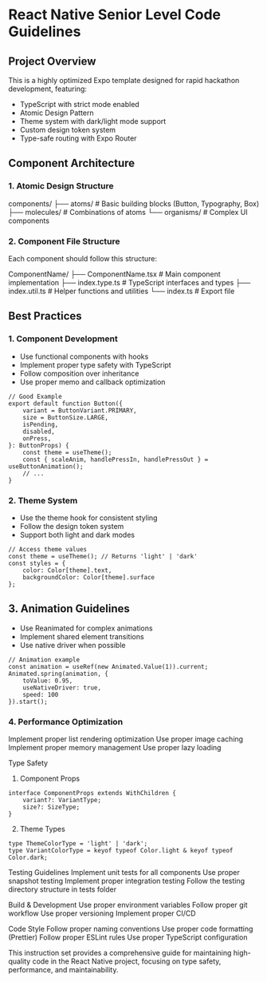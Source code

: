 # React Native Senior Level Code Guidelines

## Project Overview
This is a highly optimized Expo template designed for rapid hackathon development, featuring:

- TypeScript with strict mode enabled
- Atomic Design Pattern
- Theme system with dark/light mode support
- Custom design token system
- Type-safe routing with Expo Router

## Component Architecture

### 1. Atomic Design Structure
components/ 
├── atoms/ # Basic building blocks (Button, Typography, Box) 
├── molecules/ # Combinations of atoms 
└── organisms/ # Complex UI components

### 2. Component File Structure
Each component should follow this structure:

ComponentName/ 
├── ComponentName.tsx # Main component implementation 
├── index.type.ts # TypeScript interfaces and types 
├── index.util.ts # Helper functions and utilities 
└── index.ts # Export file


## Best Practices

### 1. Component Development
- Use functional components with hooks
- Implement proper type safety with TypeScript
- Follow composition over inheritance
- Use proper memo and callback optimization

```tsx
// Good Example
export default function Button({
    variant = ButtonVariant.PRIMARY,
    size = ButtonSize.LARGE,
    isPending,
    disabled,
    onPress,
}: ButtonProps) {
    const theme = useTheme();
    const { scaleAnim, handlePressIn, handlePressOut } = useButtonAnimation();
    // ...
}
```

### 2. Theme System
- Use the theme hook for consistent styling
- Follow the design token system
- Support both light and dark modes

```tsx
// Access theme values
const theme = useTheme(); // Returns 'light' | 'dark'
const styles = {
    color: Color[theme].text,
    backgroundColor: Color[theme].surface
};
```

## 3. Animation Guidelines
- Use Reanimated for complex animations
- Implement shared element transitions
- Use native driver when possible

```tsx
// Animation example
const animation = useRef(new Animated.Value(1)).current;
Animated.spring(animation, {
    toValue: 0.95,
    useNativeDriver: true,
    speed: 100
}).start();
```

### 4. Performance Optimization
Implement proper list rendering optimization
Use proper image caching
Implement proper memory management
Use proper lazy loading

Type Safety
1. Component Props

```tsx
interface ComponentProps extends WithChildren {
    variant?: VariantType;
    size?: SizeType;
}
```

2. Theme Types
```tsx
type ThemeColorType = 'light' | 'dark';
type VariantColorType = keyof typeof Color.light & keyof typeof Color.dark;
```

Testing Guidelines
Implement unit tests for all components
Use proper snapshot testing
Implement proper integration testing
Follow the testing directory structure in tests folder

Build & Development
Use proper environment variables
Follow proper git workflow
Use proper versioning
Implement proper CI/CD

Code Style
Follow proper naming conventions
Use proper code formatting (Prettier)
Follow proper ESLint rules
Use proper TypeScript configuration


This instruction set provides a comprehensive guide for maintaining high-quality code in the React Native project, focusing on type safety, performance, and maintainability.